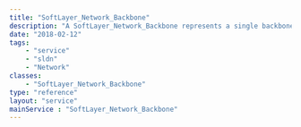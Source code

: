 ```yaml
---
title: "SoftLayer_Network_Backbone"
description: "A SoftLayer_Network_Backbone represents a single backbone connection from SoftLayer to the public Internet, from the Internet to the SoftLayer private network, or a link that connects the private networks between SoftLayer's datacenters. The SoftLayer_Network_Backbone service is unique in that it is not referenced by any of the other SoftLayer API services. "
date: "2018-02-12"
tags:
    - "service"
    - "sldn"
    - "Network"
classes:
    - "SoftLayer_Network_Backbone"
type: "reference"
layout: "service"
mainService : "SoftLayer_Network_Backbone"
---
```


